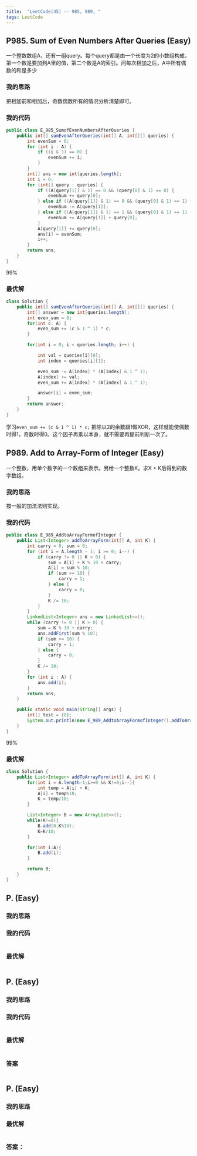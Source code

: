 ```yaml
---
title:  "LeetCode(45) -- 985, 989, "
tags: LeetCode
---
```


## P985. Sum of Even Numbers After Queries (Easy)

一个整数数组A，还有一组query。每个query都是由一个长度为2的小数组构成，第一个数是要加到A里的值，第二个数是A的索引。问每次相加之后，A中所有偶数的和是多少

### 我的思路

把相加前和相加后，奇数偶数所有的情况分析清楚即可。

### 我的代码

```java
public class E_985_SumofEvenNumbersAfterQueries {
    public int[] sumEvenAfterQueries(int[] A, int[][] queries) {
        int evenSum = 0;
        for (int i : A) {
            if ((i & 1) == 0) {
                evenSum += i;
            }
        }
        int[] ans = new int[queries.length];
        int i = 0;
        for (int[] query : queries) {
            if ((A[query[1]] & 1) == 0 && (query[0] & 1) == 0) {
                evenSum += query[0];
            } else if ((A[query[1]] & 1) == 0 && (query[0] & 1) == 1) {
                evenSum -= A[query[1]];
            } else if ((A[query[1]] & 1) == 1 && (query[0] & 1) == 1) {
                evenSum += A[query[1]] + query[0];
            }
            A[query[1]] += query[0];
            ans[i] = evenSum;
            i++;
        }
        return ans;
    }
}
```
99%

### 最优解

```java
class Solution {
    public int[] sumEvenAfterQueries(int[] A, int[][] queries) {
        int[] answer = new int[queries.length];
        int even_sum = 0;
        for(int c: A) {
            even_sum += (c & 1 ^ 1) * c;
        }

        for(int i = 0; i < queries.length; i++) {

            int val = queries[i][0];
            int index = queries[i][1];

            even_sum -= A[index] * (A[index] & 1 ^ 1);
            A[index] += val;
            even_sum += A[index] * (A[index] & 1 ^ 1);

            answer[i] = even_sum;
        }
        return answer;
    }
}
```
学习`even_sum += (c & 1 ^ 1) * c;` 把除以2的余数跟1做XOR，这样就能使偶数时得1，奇数时得0。这个因子再乘以本身，就不需要再提前判断一次了。

## P989. Add to Array-Form of Integer (Easy)

一个整数，用单个数字的一个数组来表示。另给一个整数K。求X + K后得到的数字数组。

### 我的思路

按一般的加法法则实现。

### 我的代码

```java
public class E_989_AddtoArrayFormofInteger {
    public List<Integer> addToArrayForm(int[] A, int K) {
        int carry = 0, sum = 0;
        for (int i = A.length - 1; i >= 0; i--) {
            if (carry != 0 || K > 0) {
                sum = A[i] + K % 10 + carry;
                A[i] = sum % 10;
                if (sum >= 10) {
                    carry = 1;
                } else {
                    carry = 0;
                }
                K /= 10;
            }
        }
        LinkedList<Integer> ans = new LinkedList<>();
        while (carry != 0 || K > 0) {
            sum = K % 10 + carry;
            ans.addFirst(sum % 10);
            if (sum >= 10) {
                carry = 1;
            } else {
                carry = 0;
            }
            K /= 10;
        }
        for (int i : A) {
            ans.add(i);
        }
        return ans;
    }

    public static void main(String[] args) {
        int[] test = {0};
        System.out.println(new E_989_AddtoArrayFormofInteger().addToArrayForm(test, 23));
    }
}
```
99%

### 最优解

```java
class Solution {
    public List<Integer> addToArrayForm(int[] A, int K) {
        for(int i = A.length-1;i>=0 && K!=0;i--){
            int temp = A[i] + K;
            A[i] = temp%10;
            K = temp/10;
        }

        List<Integer> B = new ArrayList<>();
        while(K!=0){
            B.add(0,K%10);
            K=K/10;
        }

        for(int i:A){
            B.add(i);
        }

        return B;
    }
}
```


## P.  (Easy)



### 我的思路



### 我的代码

```java

```


### 最优解

```java

```




## P.  (Easy)


### 我的思路



### 我的代码

```java

```


### 最优解

```java

```



### 答案

```java

```

## P.  (Easy)



### 我的思路



### 最优解

```java

```


### 答案：




